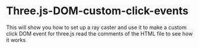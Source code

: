 # Three.js-DOM-custom-click-events
This will show you how to set up a ray caster and use it to make a custom click DOM event for three.js
read the comments of the HTML file to see how it works 

